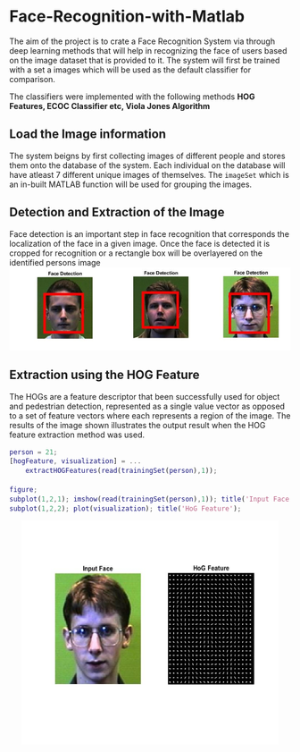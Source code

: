 # Face-Recognition-with-Matlab


The aim of the project is to crate a Face Recognition System via through deep learning methods that will help in recognizing the face of users based on the image dataset 
that is provided to it. The system will first be trained with a set a images which will be used as the default classifier for comparison.

The classifiers were implemented with the following methods **HOG Features, ECOC Classifier etc, Viola Jones Algorithm**


## Load the Image information 
The system beigns by first collecting images of different people and stores them onto the database of the system. Each individual on the database will have 
atleast 7 different unique images of themselves. 
The `imageSet` which is an in-built MATLAB function will be used for grouping the images. 

## Detection and Extraction of the Image
Face detection is an important step in face recognition that corresponds the localization of the face in a given image. Once the face is detected it is cropped for recognition or a rectangle box will be overlayered on the identified persons image
![GitHub Logo](/images/all.jpg)

## Extraction using the HOG Feature 
The HOGs are a feature descriptor that been successfully used for object and pedestrian detection, represented as a single value vector as opposed to a set of feature vectors where each represents a region of the image. The results of the image shown illustrates the output result when the HOG feature extraction
method was used.

```MATLAB
person = 21;
[hogFeature, visualization] = ...
    extractHOGFeatures(read(trainingSet(person),1));

figure;
subplot(1,2,1); imshow(read(trainingSet(person),1)); title('Input Face');
subplot(1,2,2); plot(visualization); title('HoG Feature');

```
                  
<p align="center">
  <img width="460" height="400" src="/images/pp2.jpg">
</p>
